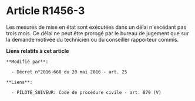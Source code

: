 # Article R1456-3

Les mesures de mise en état sont exécutées dans un délai n'excédant pas trois mois. Ce délai ne peut être prorogé par le
bureau de jugement que sur la demande motivée du technicien ou du conseiller rapporteur commis.

**Liens relatifs à cet article**

	**Modifié par**:

	  - Décret n°2016-660 du 20 mai 2016 - art. 25

	**Liens**:

	  - PILOTE_SUIVEUR: Code de procédure civile - art. 879 (V)
